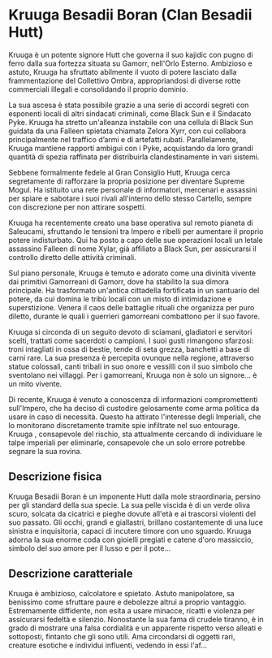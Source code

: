
# Kruuga Besadii Boran (Clan Besadii Hutt)

Kruuga è un potente signore Hutt che governa il suo kajidic con pugno di ferro dalla sua fortezza situata su Gamorr, nell'Orlo Esterno. Ambizioso e astuto, Kruuga ha sfruttato abilmente il vuoto di potere lasciato dalla frammentazione del Collettivo Ombra, appropriandosi di diverse rotte commerciali illegali e consolidando il proprio dominio.

La sua ascesa è stata possibile grazie a una serie di accordi segreti con esponenti locali di altri sindacati criminali, come Black Sun e il Sindacato Pyke. Kruuga ha stretto un'alleanza instabile con una cellula di Black Sun guidata da una Falleen spietata chiamata Zelora Xyrr, con cui collabora principalmente nel traffico d’armi e di artefatti rubati. Parallelamente, Kruuga mantiene rapporti ambigui con i Pyke, acquistando da loro grandi quantità di spezia raffinata per distribuirla clandestinamente in vari sistemi.

Sebbene formalmente fedele al Gran Consiglio Hutt, Kruuga cerca segretamente di rafforzare la propria posizione per diventare Supreme Mogul. Ha istituito una rete personale di informatori, mercenari e assassini per spiare e sabotare i suoi rivali all'interno dello stesso Cartello, sempre con discrezione per non attirare sospetti.

Kruuga ha recentemente creato una base operativa sul remoto pianeta di Saleucami, sfruttando le tensioni tra Impero e ribelli per aumentare il proprio potere indisturbato. Qui ha posto a capo delle sue operazioni locali un letale assassino Falleen di nome Xylar, già affiliato a Black Sun, per assicurarsi il controllo diretto delle attività criminali.

Sul piano personale, Kruuga è temuto e adorato come una divinità vivente dai primitivi Gamorreani di Gamorr, dove ha stabilito la sua dimora principale. Ha trasformato un'antica cittadella fortificata in un santuario del potere, da cui domina le tribù locali con un misto di intimidazione e superstizione. Venera il caos delle battaglie rituali che organizza per puro diletto, durante le quali i guerrieri gamorreani combattono per il suo favore.

Kruuga si circonda di un seguito devoto di sciamani, gladiatori e servitori scelti, trattati come sacerdoti o campioni. I suoi gusti rimangono sfarzosi: troni intagliati in ossa di bestie, tende di seta grezza, banchetti a base di carni rare. La sua presenza è percepita ovunque nella regione, attraverso statue colossali, canti tribali in suo onore e vessilli con il suo simbolo che sventolano nei villaggi. Per i gamorreani, Kruuga non è solo un signore... è un mito vivente.

Di recente, Kruuga è venuto a conoscenza di informazioni compromettenti sull'Impero, che ha deciso di custodire gelosamente come arma politica da usare in caso di necessità. Questo ha attirato l'interesse degli Imperiali, che lo monitorano discretamente tramite spie infiltrate nel suo entourage. Kruuga , consapevole del rischio, sta attualmente cercando di individuare le talpe imperiali per eliminarle, consapevole che un solo errore potrebbe segnare la sua rovina.

## Descrizione fisica

Kruuga Besadii Boran è un imponente Hutt dalla mole straordinaria, persino per gli standard della sua specie. La sua pelle viscida è di un verde oliva scuro, solcata da cicatrici e pieghe dovute all'età e ai trascorsi violenti del suo passato. Gli occhi, grandi e giallastri, brillano costantemente di una luce sinistra e inquisitoria, capaci di incutere timore con uno sguardo. Kruuga adorna la sua enorme coda con gioielli pregiati e catene d'oro massiccio, simbolo del suo amore per il lusso e per il pote...

## Descrizione caratteriale

Kruuga è ambizioso, calcolatore e spietato. Astuto manipolatore, sa benissimo come sfruttare paure e debolezze altrui a proprio vantaggio. Estremamente diffidente, non esita a usare minacce, ricatti e violenza per assicurarsi fedeltà e silenzio. Nonostante la sua fama di crudele tiranno, è in grado di mostrare una falsa cordialità e un apparente rispetto verso alleati e sottoposti, fintanto che gli sono utili. Ama circondarsi di oggetti rari, creature esotiche e individui influenti, vedendo in essi l'af...
